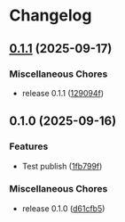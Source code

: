 # Changelog

## [0.1.1](https://github.com/OctopusDeploy/mcp-server/compare/v0.1.0...v0.1.1) (2025-09-17)


### Miscellaneous Chores

* release 0.1.1 ([129094f](https://github.com/OctopusDeploy/mcp-server/commit/129094f005e67a9475b8892b05db089871d0ab47))

## 0.1.0 (2025-09-16)


### Features

* Test publish ([1fb799f](https://github.com/OctopusDeploy/mcp-server/commit/1fb799f611236062ab65f78cafb293c25d03f561))


### Miscellaneous Chores

* release 0.1.0 ([d61cfb5](https://github.com/OctopusDeploy/mcp-server/commit/d61cfb5cefc4be35b0e0406b8cd00d216cfdd6a7))
